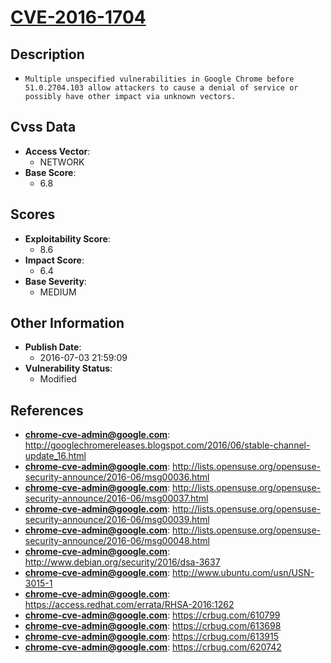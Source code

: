 
# [CVE-2016-1704](http://googlechromereleases.blogspot.com/2016/06/stable-channel-update_16.html)

## Description

- `Multiple unspecified vulnerabilities in Google Chrome before 51.0.2704.103 allow attackers to cause a denial of service or possibly have other impact via unknown vectors.`

## Cvss Data

- **Access Vector**:
  - NETWORK
- **Base Score**:
  - 6.8

## Scores

- **Exploitability Score**:
  - 8.6
- **Impact Score**:
  - 6.4
- **Base Severity**:
  - MEDIUM

## Other Information

- **Publish Date**:
  - 2016-07-03 21:59:09
- **Vulnerability Status**:
  - Modified

## References

- **chrome-cve-admin@google.com**: http://googlechromereleases.blogspot.com/2016/06/stable-channel-update_16.html
- **chrome-cve-admin@google.com**: http://lists.opensuse.org/opensuse-security-announce/2016-06/msg00036.html
- **chrome-cve-admin@google.com**: http://lists.opensuse.org/opensuse-security-announce/2016-06/msg00037.html
- **chrome-cve-admin@google.com**: http://lists.opensuse.org/opensuse-security-announce/2016-06/msg00039.html
- **chrome-cve-admin@google.com**: http://lists.opensuse.org/opensuse-security-announce/2016-06/msg00048.html
- **chrome-cve-admin@google.com**: http://www.debian.org/security/2016/dsa-3637
- **chrome-cve-admin@google.com**: http://www.ubuntu.com/usn/USN-3015-1
- **chrome-cve-admin@google.com**: https://access.redhat.com/errata/RHSA-2016:1262
- **chrome-cve-admin@google.com**: https://crbug.com/610799
- **chrome-cve-admin@google.com**: https://crbug.com/613698
- **chrome-cve-admin@google.com**: https://crbug.com/613915
- **chrome-cve-admin@google.com**: https://crbug.com/620742
